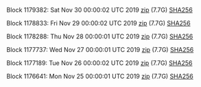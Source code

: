 Block 1179382: Sat Nov 30 00:00:02 UTC 2019 [zip](https://dash-bootstrap.ams3.digitaloceanspaces.com/mainnet/2019-11-30/bootstrap.dat.zip) (7.7G) [SHA256](https://dash-bootstrap.ams3.digitaloceanspaces.com/mainnet/2019-11-30/sha256.txt)

Block 1178833: Fri Nov 29 00:00:02 UTC 2019 [zip](https://dash-bootstrap.ams3.digitaloceanspaces.com/mainnet/2019-11-29/bootstrap.dat.zip) (7.7G) [SHA256](https://dash-bootstrap.ams3.digitaloceanspaces.com/mainnet/2019-11-29/sha256.txt)

Block 1178288: Thu Nov 28 00:00:01 UTC 2019 [zip](https://dash-bootstrap.ams3.digitaloceanspaces.com/mainnet/2019-11-28/bootstrap.dat.zip) (7.7G) [SHA256](https://dash-bootstrap.ams3.digitaloceanspaces.com/mainnet/2019-11-28/sha256.txt)

Block 1177737: Wed Nov 27 00:00:01 UTC 2019 [zip](https://dash-bootstrap.ams3.digitaloceanspaces.com/mainnet/2019-11-27/bootstrap.dat.zip) (7.7G) [SHA256](https://dash-bootstrap.ams3.digitaloceanspaces.com/mainnet/2019-11-27/sha256.txt)

Block 1177189: Tue Nov 26 00:00:02 UTC 2019 [zip](https://dash-bootstrap.ams3.digitaloceanspaces.com/mainnet/2019-11-26/bootstrap.dat.zip) (7.7G) [SHA256](https://dash-bootstrap.ams3.digitaloceanspaces.com/mainnet/2019-11-26/sha256.txt)

Block 1176641: Mon Nov 25 00:00:01 UTC 2019 [zip](https://dash-bootstrap.ams3.digitaloceanspaces.com/mainnet/2019-11-25/bootstrap.dat.zip) (7.7G) [SHA256](https://dash-bootstrap.ams3.digitaloceanspaces.com/mainnet/2019-11-25/sha256.txt)
